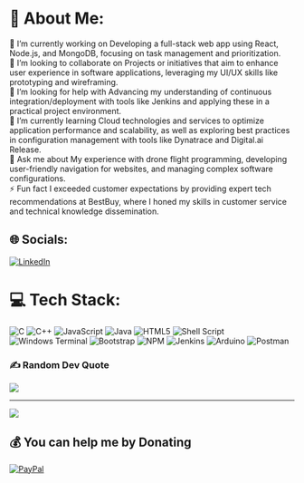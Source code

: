 # 💫 About Me:
🔭 I’m currently working on Developing a full-stack web app using React, Node.js, and MongoDB, focusing on task management and prioritization.<br>👯 I’m looking to collaborate on Projects or initiatives that aim to enhance user experience in software applications, leveraging my UI/UX skills like prototyping and wireframing.<br>🤝 I’m looking for help with Advancing my understanding of continuous integration/deployment with tools like Jenkins and applying these in a practical project environment.<br>🌱 I’m currently learning Cloud technologies and services to optimize application performance and scalability, as well as exploring best practices in configuration management with tools like Dynatrace and Digital.ai Release.<br>💬 Ask me about My experience with drone flight programming, developing user-friendly navigation for websites, and managing complex software configurations.<br>⚡ Fun fact I exceeded customer expectations by providing expert tech recommendations at BestBuy, where I honed my skills in customer service and technical knowledge dissemination.


## 🌐 Socials:
[![LinkedIn](https://img.shields.io/badge/LinkedIn-%230077B5.svg?logo=linkedin&logoColor=white)](https://www.linkedin.com/in/joshua-annor) 

# 💻 Tech Stack:
![C](https://img.shields.io/badge/c-%2300599C.svg?style=flat-square&logo=c&logoColor=white) ![C++](https://img.shields.io/badge/c++-%2300599C.svg?style=flat-square&logo=c%2B%2B&logoColor=white) ![JavaScript](https://img.shields.io/badge/javascript-%23323330.svg?style=flat-square&logo=javascript&logoColor=%23F7DF1E) ![Java](https://img.shields.io/badge/java-%23ED8B00.svg?style=flat-square&logo=openjdk&logoColor=white) ![HTML5](https://img.shields.io/badge/html5-%23E34F26.svg?style=flat-square&logo=html5&logoColor=white) ![Shell Script](https://img.shields.io/badge/shell_script-%23121011.svg?style=flat-square&logo=gnu-bash&logoColor=white) ![Windows Terminal](https://img.shields.io/badge/Windows%20Terminal-%234D4D4D.svg?style=flat-square&logo=windows-terminal&logoColor=white) ![Bootstrap](https://img.shields.io/badge/bootstrap-%238511FA.svg?style=flat-square&logo=bootstrap&logoColor=white) ![NPM](https://img.shields.io/badge/NPM-%23CB3837.svg?style=flat-square&logo=npm&logoColor=white) ![Jenkins](https://img.shields.io/badge/jenkins-%232C5263.svg?style=flat-square&logo=jenkins&logoColor=white) ![Arduino](https://img.shields.io/badge/-Arduino-00979D?style=flat-square&logo=Arduino&logoColor=white) ![Postman](https://img.shields.io/badge/Postman-FF6C37?style=flat-square&logo=postman&logoColor=white)

### ✍️ Random Dev Quote
![](https://quotes-github-readme.vercel.app/api?type=horizontal&theme=radical)

---
[![](https://visitcount.itsvg.in/api?id=joshuaannor&icon=0&color=0)](https://visitcount.itsvg.in)

  ## 💰 You can help me by Donating
  [![PayPal](https://img.shields.io/badge/PayPal-00457C?style=for-the-badge&logo=paypal&logoColor=white)](https://paypal.me/https://paypal.me/JAnnor826?country.x=US&locale.x=en_US) 

  
<!-- Proudly created with GPRM ( https://gprm.itsvg.in ) -->
